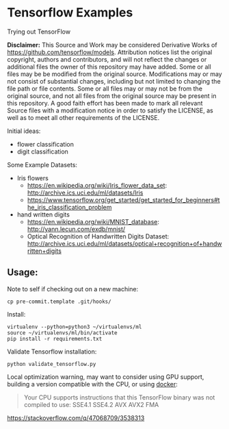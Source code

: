 # Tensorflow Examples

Trying out TensorFlow

**Disclaimer:**
This Source and Work may be considered Derivative Works of https://github.com/tensorflow/models.
Attribution notices list the original copyright, authors and contributors,
and will not reflect the changes or additional files the owner of this repository may have added.
Some or all files may be be modified from the original source.
Modifications may or may not consist of substantial changes, including but not limited to changing the file path or file contents.
Some or all files may or may not be from the original source, and not all files from the original source may be present in this repository.
A good faith effort has been made to mark all relevant Source files with a modification notice in order to satisfy the LICENSE,
as well as to meet all other requirements of the LICENSE.


Initial ideas:
* flower classification
* digit classification


Some Example Datasets:
* Iris flowers
  * https://en.wikipedia.org/wiki/Iris_flower_data_set: http://archive.ics.uci.edu/ml/datasets/Iris
  * https://www.tensorflow.org/get_started/get_started_for_beginners#the_iris_classification_problem
* hand written digits
  * https://en.wikipedia.org/wiki/MNIST_database: http://yann.lecun.com/exdb/mnist/
  * Optical Recognition of Handwritten Digits Dataset: http://archive.ics.uci.edu/ml/datasets/optical+recognition+of+handwritten+digits


## Usage:

Note to self if checking out on a new machine:

    cp pre-commit.template .git/hooks/

Install:

    virtualenv --python=python3 ~/virtualenvs/ml
    source ~/virtualenvs/ml/bin/activate
    pip install -r requirements.txt

Validate Tensorflow installation:

    python validate_tensorflow.py

Local optimization warning, may want to consider using GPU support,
building a version compatible with the CPU,
or using [docker](https://hub.docker.com/r/tensorflow/tensorflow/):

> Your CPU supports instructions that this TensorFlow binary was not compiled to use: SSE4.1 SSE4.2 AVX AVX2 FMA

https://stackoverflow.com/q/47068709/3538313
